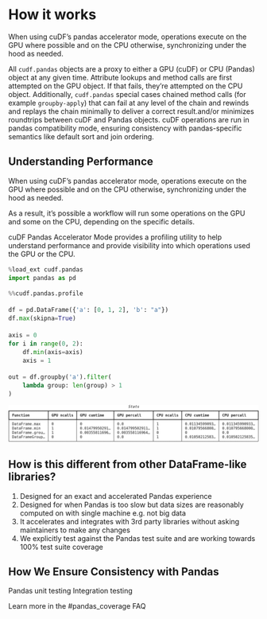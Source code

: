 # How it works
When using cuDF’s pandas accelerator mode, operations execute on the GPU where
possible and on the CPU otherwise, synchronizing under the hood as needed.

All `cudf.pandas` objects are a proxy to either a GPU (cuDF) or CPU (Pandas)
object at any given time. Attribute lookups and method calls are first
attempted on the GPU object. If that fails, they’re attempted on the CPU
object. Additionally, `cudf.pandas` special cases chained method calls (for
example `groupby-apply`) that can fail at any level of the chain and rewinds
and replays the chain minimally to deliver a correct result.and/or minimizes
roundtrips between cuDF and Pandas objects. cuDF operations are run in pandas
compatibility mode, ensuring consistency with pandas-specific semantics like
default sort and join ordering.

## Understanding Performance

When using cuDF’s pandas accelerator mode, operations execute on the GPU where
possible and on the CPU otherwise, synchronizing under the hood as needed.

As a result, it’s possible a workflow will run some operations on the GPU and
some on the CPU, depending on the specific details.

cuDF Pandas Accelerator Mode provides a profiling utility to help understand
performance and provide visibility into which operations used the GPU or the
CPU.


```python
%load_ext cudf.pandas
import pandas as pd
```

```python
%%cudf.pandas.profile

df = pd.DataFrame({'a': [0, 1, 2], 'b': "a"})
df.max(skipna=True)

axis = 0
for i in range(0, 2):
	df.min(axis=axis)
	axis = 1

out = df.groupby('a').filter(
	lambda group: len(group) > 1
)
```

![cudf.pandas profile](../_static/cudf.pandas-profile.png)


## How is this different from other DataFrame-like libraries?


1. Designed for an exact and accelerated Pandas experience
2. Designed for when Pandas is too slow but data sizes are reasonably computed on
with single machine e.g. not big data
3. It accelerates and integrates with 3rd party libraries without asking
maintainers to make any changes
4. We explicitly test against the Pandas test suite and are working towards 100%
test suite coverage


## How We Ensure Consistency with Pandas

Pandas unit testing
Integration testing

Learn more in the #pandas_coverage FAQ


